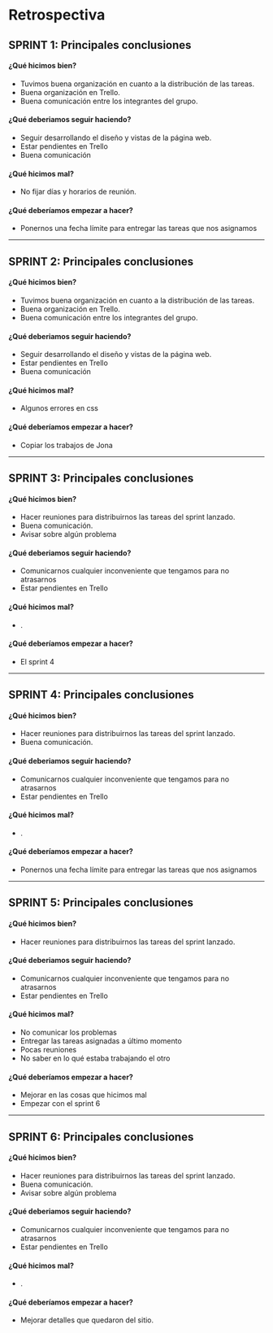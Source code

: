 # Retrospectiva

## SPRINT 1: Principales conclusiones

#### ¿Qué hicimos bien?

- Tuvimos buena organización en cuanto a la distribución de las tareas.
- Buena organización en Trello.
- Buena comunicación entre los integrantes del grupo.

#### ¿Qué deberiamos seguir haciendo?

- Seguir desarrollando el diseño y vistas de la página web.
- Estar pendientes en Trello
- Buena comunicación

#### ¿Qué hicimos mal?

- No fijar días y horarios de reunión.

#### ¿Qué deberíamos empezar a hacer?

- Ponernos una fecha límite para entregar las tareas que nos asignamos

******************************************************************************

## SPRINT 2: Principales conclusiones

#### ¿Qué hicimos bien?

- Tuvimos buena organización en cuanto a la distribución de las tareas.
- Buena organización en Trello.
- Buena comunicación entre los integrantes del grupo.

#### ¿Qué deberiamos seguir haciendo?

- Seguir desarrollando el diseño y vistas de la página web.
- Estar pendientes en Trello
- Buena comunicación

#### ¿Qué hicimos mal?

- Algunos errores en css

#### ¿Qué deberíamos empezar a hacer?

- Copiar los trabajos de Jona

******************************************************************************

## SPRINT 3: Principales conclusiones

#### ¿Qué hicimos bien?

- Hacer reuniones para distribuirnos las tareas del sprint lanzado.
- Buena comunicación.
- Avisar sobre algún problema

#### ¿Qué deberiamos seguir haciendo?

- Comunicarnos cualquier inconveniente que tengamos para no atrasarnos
- Estar pendientes en Trello

#### ¿Qué hicimos mal?

- .

#### ¿Qué deberíamos empezar a hacer?

- El sprint 4

******************************************************************************

## SPRINT 4: Principales conclusiones

#### ¿Qué hicimos bien?

- Hacer reuniones para distribuirnos las tareas del sprint lanzado.
- Buena comunicación.

#### ¿Qué deberiamos seguir haciendo?

- Comunicarnos cualquier inconveniente que tengamos para no atrasarnos
- Estar pendientes en Trello

#### ¿Qué hicimos mal?

- .

#### ¿Qué deberíamos empezar a hacer?

- Ponernos una fecha límite para entregar las tareas que nos asignamos

******************************************************************************

## SPRINT 5: Principales conclusiones

#### ¿Qué hicimos bien?

- Hacer reuniones para distribuirnos las tareas del sprint lanzado.

#### ¿Qué deberiamos seguir haciendo?

- Comunicarnos cualquier inconveniente que tengamos para no atrasarnos
- Estar pendientes en Trello

#### ¿Qué hicimos mal?

- No comunicar los problemas
- Entregar las tareas asignadas a último momento
- Pocas reuniones
- No saber en lo qué estaba trabajando el otro

#### ¿Qué deberíamos empezar a hacer?

- Mejorar en las cosas que hicimos mal
- Empezar con el sprint 6

*******************************************************************************

## SPRINT 6: Principales conclusiones

#### ¿Qué hicimos bien?

- Hacer reuniones para distribuirnos las tareas del sprint lanzado.
- Buena comunicación.
- Avisar sobre algún problema

#### ¿Qué deberiamos seguir haciendo?

- Comunicarnos cualquier inconveniente que tengamos para no atrasarnos
- Estar pendientes en Trello

#### ¿Qué hicimos mal?

- .

#### ¿Qué deberíamos empezar a hacer?

- Mejorar detalles que quedaron del sitio.
